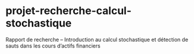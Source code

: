 # projet-recherche-calcul-stochastique
Rapport de recherche – Introduction au calcul stochastique et détection de sauts dans les cours d’actifs financiers
